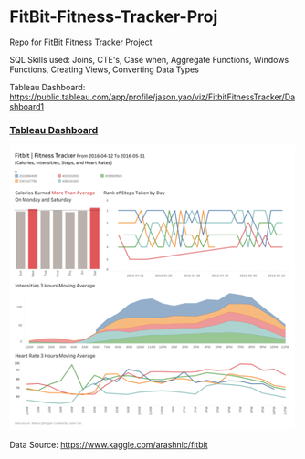 # FitBit-Fitness-Tracker-Proj
Repo for FitBit Fitness Tracker Project

SQL Skills used: Joins, CTE's, Case when, Aggregate Functions, Windows Functions, Creating Views, Converting Data Types

Tableau Dashboard: https://public.tableau.com/app/profile/jason.yao/viz/FitbitFitnessTracker/Dashboard1
### [Tableau Dashboard](https://public.tableau.com/app/profile/jason.yao/viz/FitbitFitnessTracker/Dashboard1)
<img src= "https://github.com/JasonYao3/FitBit-Fitness-Tracker-Proj/blob/main/FitBit%20Fitness%20Tracker%20Dashboard.png" width="500">

Data Source: https://www.kaggle.com/arashnic/fitbit
